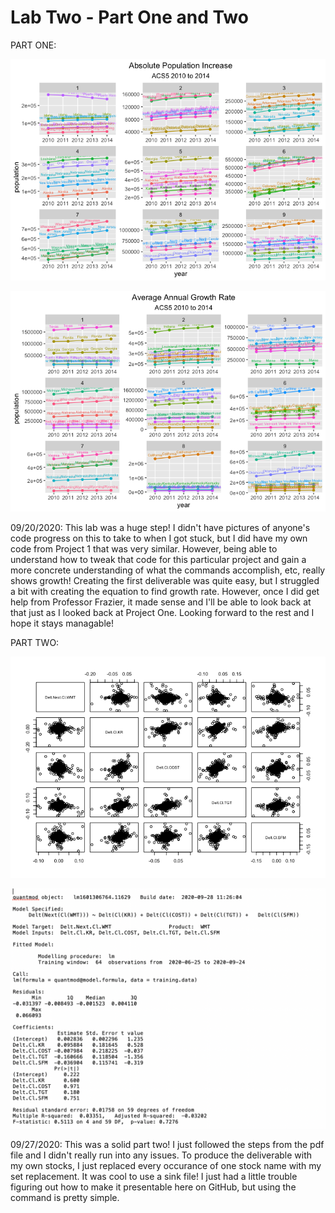 # Lab Two - Part One and Two

PART ONE:

![](absolute_pop_increase.png)

![](avg_annual_growth_rt.png)

09/20/2020: This lab was a huge step! I didn't have pictures of anyone's code progress on this to take to when I got stuck, but I did have my own code from Project 1 that was very similar. However, being able to understand how to tweak that code for this particular project and gain a more concrete understanding of what the commands accomplish, etc, really shows growth! Creating the first deliverable was quite easy, but I struggled a bit with creating the equation to find growth rate. However, once I did get help from Professor Frazier, it made sense and I'll be able to look back at that just as I looked back at Project One. Looking forward to the rest and I hope it stays managable!

PART TWO:

![](lab2_part2_deliverable_1.png)

![](lab2_part2_deliverable2.png)

09/27/2020: This was a solid part two! I just followed the steps from the pdf file and I didn't really run into any issues. To produce the deliverable with my own stocks, I just replaced every occurance of one stock name with my set replacement. It was cool to use a sink file! I just had a little trouble figuring out how to make it presentable here on GitHub, but using the command is pretty simple.
